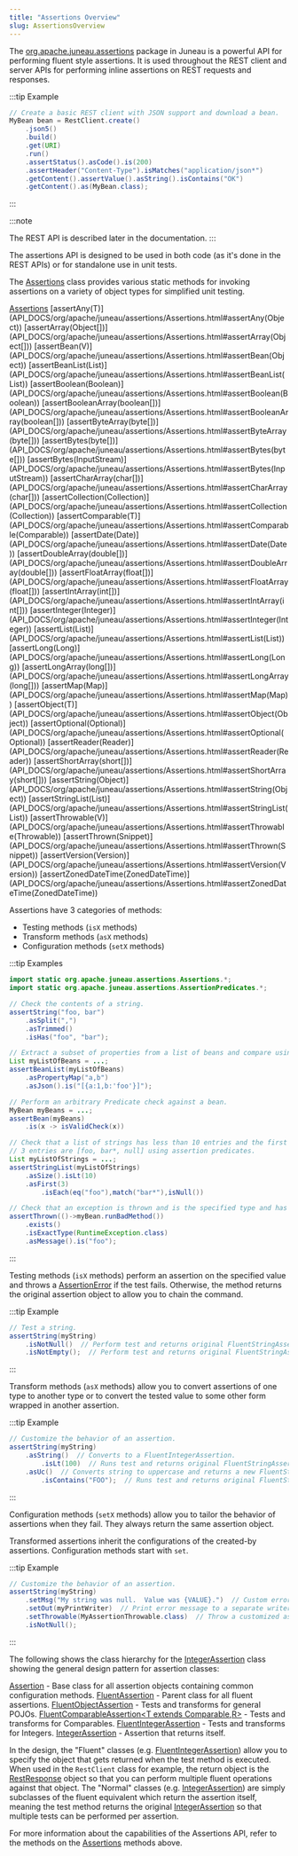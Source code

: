 ```yaml
---
title: "Assertions Overview"
slug: AssertionsOverview
---
```


The <a href="/site/apidocs/org/apache/juneau/assertions/package-summary.html" target="_blank">org.apache.juneau.assertions</a> package in Juneau is a powerful API for performing
fluent style assertions.
It is used throughout the REST client and server APIs for performing inline assertions on REST requests and responses.

:::tip Example
```java
// Create a basic REST client with JSON support and download a bean.
MyBean bean = RestClient.create()
    .json5()
    .build()
    .get(URI)
    .run()
    .assertStatus().asCode().is(200)
    .assertHeader("Content-Type").isMatches("application/json*")
    .getContent().assertValue().asString().isContains("OK")
    .getContent().as(MyBean.class);
```
:::

:::note

The REST API is described later in the documentation.
:::

The assertions API is designed to be used in both code (as it's done in the REST APIs) or for standalone use in unit
tests.

The <a href="/site/apidocs/org/apache/juneau/assertions/Assertions.html" target="_blank">Assertions</a> class provides various static methods for
invoking assertions on a variety of object types for simplified unit testing.

<tree>
<node-0><javac-class><a href="/site/apidocs/org/apache/juneau/assertions/Assertions.html" target="_blank">Assertions</a></javac-class> <javac-method>[assertAny(T)](API_DOCS/org/apache/juneau/assertions/Assertions.html#assertAny(Object))</javac-method> <javac-method>[assertArray(Object[])](API_DOCS/org/apache/juneau/assertions/Assertions.html#assertArray(Object[]))</javac-method> <javac-method>[assertBean(V)](API_DOCS/org/apache/juneau/assertions/Assertions.html#assertBean(Object))</javac-method> <javac-method>[assertBeanList(List)](API_DOCS/org/apache/juneau/assertions/Assertions.html#assertBeanList(List))</javac-method> <javac-method>[assertBoolean(Boolean)](API_DOCS/org/apache/juneau/assertions/Assertions.html#assertBoolean(Boolean))</javac-method> <javac-method>[assertBooleanArray(boolean[])](API_DOCS/org/apache/juneau/assertions/Assertions.html#assertBooleanArray(boolean[]))</javac-method> <javac-method>[assertByteArray(byte[])](API_DOCS/org/apache/juneau/assertions/Assertions.html#assertByteArray(byte[]))</javac-method> <javac-method>[assertBytes(byte[])](API_DOCS/org/apache/juneau/assertions/Assertions.html#assertBytes(byte[]))</javac-method> <javac-method>[assertBytes(InputStream)](API_DOCS/org/apache/juneau/assertions/Assertions.html#assertBytes(InputStream))</javac-method> <javac-method>[assertCharArray(char[])](API_DOCS/org/apache/juneau/assertions/Assertions.html#assertCharArray(char[]))</javac-method> <javac-method>[assertCollection(Collection)](API_DOCS/org/apache/juneau/assertions/Assertions.html#assertCollection(Collection))</javac-method> <javac-method>[assertComparable(T)](API_DOCS/org/apache/juneau/assertions/Assertions.html#assertComparable(Comparable))</javac-method> <javac-method>[assertDate(Date)](API_DOCS/org/apache/juneau/assertions/Assertions.html#assertDate(Date))</javac-method> <javac-method>[assertDoubleArray(double[])](API_DOCS/org/apache/juneau/assertions/Assertions.html#assertDoubleArray(double[]))</javac-method> <javac-method>[assertFloatArray(float[])](API_DOCS/org/apache/juneau/assertions/Assertions.html#assertFloatArray(float[]))</javac-method> <javac-method>[assertIntArray(int[])](API_DOCS/org/apache/juneau/assertions/Assertions.html#assertIntArray(int[]))</javac-method> <javac-method>[assertInteger(Integer)](API_DOCS/org/apache/juneau/assertions/Assertions.html#assertInteger(Integer))</javac-method> <javac-method>[assertList(List)](API_DOCS/org/apache/juneau/assertions/Assertions.html#assertList(List))</javac-method> <javac-method>[assertLong(Long)](API_DOCS/org/apache/juneau/assertions/Assertions.html#assertLong(Long))</javac-method> <javac-method>[assertLongArray(long[])](API_DOCS/org/apache/juneau/assertions/Assertions.html#assertLongArray(long[]))</javac-method> <javac-method>[assertMap(Map)](API_DOCS/org/apache/juneau/assertions/Assertions.html#assertMap(Map))</javac-method> <javac-method>[assertObject(T)](API_DOCS/org/apache/juneau/assertions/Assertions.html#assertObject(Object))</javac-method> <javac-method>[assertOptional(Optional)](API_DOCS/org/apache/juneau/assertions/Assertions.html#assertOptional(Optional))</javac-method> <javac-method>[assertReader(Reader)](API_DOCS/org/apache/juneau/assertions/Assertions.html#assertReader(Reader))</javac-method> <javac-method>[assertShortArray(short[])](API_DOCS/org/apache/juneau/assertions/Assertions.html#assertShortArray(short[]))</javac-method> <javac-method>[assertString(Object)](API_DOCS/org/apache/juneau/assertions/Assertions.html#assertString(Object))</javac-method> <javac-method>[assertStringList(List)](API_DOCS/org/apache/juneau/assertions/Assertions.html#assertStringList(List))</javac-method> <javac-method>[assertThrowable(V)](API_DOCS/org/apache/juneau/assertions/Assertions.html#assertThrowable(Throwable))</javac-method> <javac-method>[assertThrown(Snippet)](API_DOCS/org/apache/juneau/assertions/Assertions.html#assertThrown(Snippet))</javac-method> <javac-method>[assertVersion(Version)](API_DOCS/org/apache/juneau/assertions/Assertions.html#assertVersion(Version))</javac-method> <javac-method>[assertZonedDateTime(ZonedDateTime)](API_DOCS/org/apache/juneau/assertions/Assertions.html#assertZonedDateTime(ZonedDateTime))</javac-method></node-0>
</tree>

Assertions have 3 categories of methods:

- Testing methods (`isX` methods)
- Transform methods (`asX` methods)
- Configuration methods (`setX` methods)

:::tip Examples
```java
import static org.apache.juneau.assertions.Assertions.*;
import static org.apache.juneau.assertions.AssertionPredicates.*;

// Check the contents of a string.
assertString("foo, bar")
    .asSplit(",")
    .asTrimmed()
    .isHas("foo", "bar");

// Extract a subset of properties from a list of beans and compare using JSON5.
List myListOfBeans = ...;
assertBeanList(myListOfBeans)
    .asPropertyMap("a,b")
    .asJson().is("[{a:1,b:'foo'}]");

// Perform an arbitrary Predicate check against a bean.
MyBean myBeans = ...;
assertBean(myBeans)
    .is(x -> isValidCheck(x))

// Check that a list of strings has less than 10 entries and the first
// 3 entries are [foo, bar*, null] using assertion predicates.
List myListOfStrings = ...;
assertStringList(myListOfStrings)
    .asSize().isLt(10)
    .asFirst(3)
        .isEach(eq("foo"),match("bar*"),isNull())

// Check that an exception is thrown and is the specified type and has the specified message.
assertThrown(()->myBean.runBadMethod())
    .exists()
    .isExactType(RuntimeException.class)
    .asMessage().is("foo");
```
:::

Testing methods (`isX` methods) perform an assertion on the specified value and throws a <a href="https://docs.oracle.com/en/java/javase/17/docs/api/java.base/java/lang/AssertionError.html" target="_blank">AssertionError</a> if
the test fails.
Otherwise, the method returns the original assertion object to allow you to chain the command.

:::tip Example
```java
// Test a string.
assertString(myString)
    .isNotNull()  // Perform test and returns original FluentStringAssertion.
    .isNotEmpty();  // Perform test and returns original FluentStringAssertion.
```
:::

Transform methods (`asX` methods) allow you to convert assertions of one type to another type or to convert the tested
value to some other form wrapped in another assertion.

:::tip Example
```java
// Customize the behavior of an assertion.
assertString(myString)
    .asString()  // Converts to a FluentIntegerAssertion.
        .isLt(100)  // Runs test and returns original FluentStringAssertion.
    .asUc()  // Converts string to uppercase and returns a new FluentStringAssertion.
        .isContains("FOO");  // Runs test and returns original FluentStringAssertion.
```
:::

Configuration methods (`setX` methods) allow you to tailor the behavior of assertions when they fail.
They always return the same assertion object.

Transformed assertions inherit the configurations of the created-by assertions.
Configuration methods start with `set`.

:::tip Example
```java
// Customize the behavior of an assertion.
assertString(myString)
    .setMsg("My string was null.  Value was {VALUE}.")  // Custom error message when error occurs.
    .setOut(myPrintWriter)  // Print error message to a separate writer.
    .setThrowable(MyAssertionThrowable.class)  // Throw a customized assertion exception.
    .isNotNull();
```
:::

The following shows the class hierarchy for the <a href="/site/apidocs/org/apache/juneau/assertions/IntegerAssertion.html" target="_blank">IntegerAssertion</a> class showing the general design pattern for assertion classes:

<tree>
<node-0><java-class><a href="/site/apidocs/org/apache/juneau/assertions/Assertion.html" target="_blank">Assertion</a></java-class> - Base class for all assertion objects containing common configuration methods.</node-0>
<node-1><java-class><a href="/site/apidocs/org/apache/juneau/assertions/FluentAssertion.html" target="_blank">FluentAssertion</a></java-class> - Parent class for all fluent assertions.</node-1>
<node-2><java-class><a href="/site/apidocs/org/apache/juneau/assertions/FluentObjectAssertion.html" target="_blank">FluentObjectAssertion</a></java-class> - Tests and transforms for general POJOs.</node-2>
<node-3><java-class><a href="/site/apidocs/org/apache/juneau/assertions/FluentComparableAssertion.html" target="_blank">FluentComparableAssertion&lt;T extends Comparable,R&gt;</a></java-class> - Tests and transforms for Comparables.</node-3>
<node-4><java-class><a href="/site/apidocs/org/apache/juneau/assertions/FluentIntegerAssertion.html" target="_blank">FluentIntegerAssertion</a></java-class> - Tests and transforms for Integers.</node-4>
<node-5><java-class><a href="/site/apidocs/org/apache/juneau/assertions/IntegerAssertion.html" target="_blank">IntegerAssertion</a></java-class> - Assertion that returns itself.</node-5>
</tree>

In the design, the "Fluent" classes (e.g. <a href="/site/apidocs/org/apache/juneau/assertions/FluentIntegerAssertion.html" target="_blank">FluentIntegerAssertion</a>) allow you to specify the object that gets returned when the test method is executed.
When used in the `RestClient` class for example, the return object is the <a href="/site/apidocs/org/apache/juneau/rest/client/RestResponse.html" target="_blank">RestResponse</a> object so that you can perform multiple fluent operations against that object.
The "Normal" classes (e.g. <a href="/site/apidocs/org/apache/juneau/assertions/IntegerAssertion.html" target="_blank">IntegerAssertion</a>) are
simply subclasses of the fluent equivalent which return the assertion itself, meaning the test method returns the
original <a href="/site/apidocs/org/apache/juneau/assertions/IntegerAssertion.html" target="_blank">IntegerAssertion</a> so that multiple tests can
be performed per assertion.

For more information about the capabilities of the Assertions API, refer to the methods on the <a href="/site/apidocs/org/apache/juneau/assertions/Assertions.html" target="_blank">Assertions</a> methods above.
